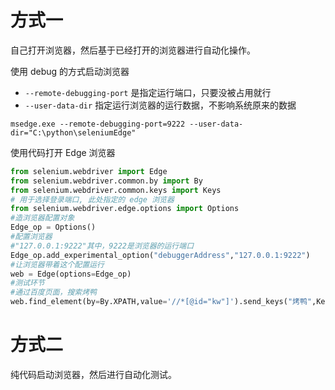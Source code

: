 # 方式一

自己打开浏览器，然后基于已经打开的浏览器进行自动化操作。

使用 debug 的方式启动浏览器

- `--remote-debugging-port` 是指定运行端口，只要没被占用就行
- `--user-data-dir` 指定运行浏览器的运行数据，不影响系统原来的数据

```Edcmd
msedge.exe --remote-debugging-port=9222 --user-data-dir="C:\python\seleniumEdge"
```

使用代码打开 Edge 浏览器

```python
from selenium.webdriver import Edge
from selenium.webdriver.common.by import By
from selenium.webdriver.common.keys import Keys
# 用于选择登录端口, 此处指定的 edge 浏览器
from selenium.webdriver.edge.options import Options
#造浏览器配置对象
Edge_op = Options()
#配置浏览器
#"127.0.0.1:9222"其中，9222是浏览器的运行端口
Edge_op.add_experimental_option("debuggerAddress","127.0.0.1:9222")
#让浏览器带着这个配置运行
web = Edge(options=Edge_op)
#测试环节
#通过百度页面，搜索烤鸭
web.find_element(by=By.XPATH,value='//*[@id="kw"]').send_keys("烤鸭",Keys.ENTER)
```

# 方式二

纯代码启动浏览器，然后进行自动化测试。